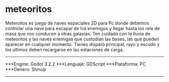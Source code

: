 # meteoritos

Meteroitos es juego de naves espaciales 2D para Pc donde debemos controlar una nave para escapar de los enemigos y llegar hasta los rele de masa que nos conducen a otras galaxias.
Ten cuidado con la lluvia de meteoritos y las naves enemigas que custodian las bases, las que pueden aparecer en cualquier momento. Tienes disparo principal, rayo y escudo y los ultimos deben recargarse en las estaciones de carga.

***
***Engine: Godot 3.2.2
***Lenguaje: GDScript
***Plataforma: PC
***Genero: Shmup
***
